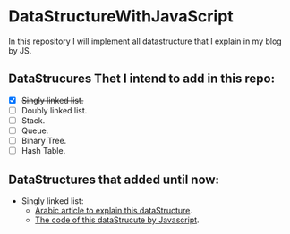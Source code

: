 # DataStructureWithJavaScript
In this repository I will implement all datastructure that I explain in my blog by JS.

## DataStrucures Thet I intend to add in this repo:
- [x] ~~Singly linked list.~~
- [ ] Doubly linked list.
- [ ] Stack.
- [ ] Queue.
- [ ] Binary Tree.
- [ ] Hash Table.

## DataStructures that added until now:
- Singly linked list:
  - [Arabic article to explain this dataStructure]().
  - [The code of this dataStrucute by Javascript](https://github.com/Ahmed101Mohammed/DataStructureWithJavaScript/blob/main/singly_linked_list/singlyLinkedList.js).
